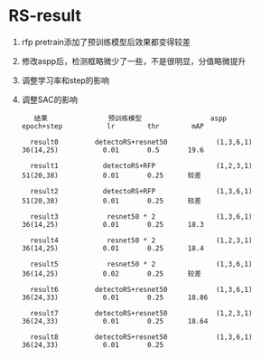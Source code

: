 # RS-result

1. rfp pretrain添加了预训练模型后效果都变得较差  

2. 修改aspp后，检测框略微少了一些，不是很明显，分值略微提升

3. 调整学习率和step的影响  

4. 调整SAC的影响





  
          结果               预训练模型                 aspp                epoch+step           lr        thr        mAP      

         result0         detectoRS+resnet50            (1,3,6,1)             36(14,25)           0.01       0.5       19.6  

         result1           detectoRS+RFP               (1,2,3,1)             51(20,38)           0.01       0.25      较差
 
         result2           detectoRS+RFP               (1,3,6,1)             51(20,38)           0.01       0.25      较差
    
         result3            resnet50 * 2               (1,3,6,1)             36(14,25)           0.01       0.25      18.3              
         
         result4            resnet50 * 2               (1,2,3,1)             36(14,25)           0.01       0.25      18.4

         result5            resnet50 * 2               (1,3,6,1)             36(14,25)           0.02       0.25      较差
 
         result6         detectoRS+resnet50            (1,3,6,1)             36(24,33)           0.01       0.25      18.86  

         result7         detectoRS+resnet50            (1,2,3,1)             36(24,33)           0.01       0.25      18.64
  
         result8         detectoRS+resnet50            (1,3,6,1)             36(24,33)           0.01       0.25  
               
                  
